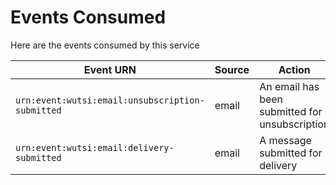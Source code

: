 # Events Consumed
Here are the events consumed by this service

| Event URN | Source | Action |
|-----------|--------|------------------------|
| `urn:event:wutsi:email:unsubscription-submitted` | email | An email has been submitted for unsubscription |
| `urn:event:wutsi:email:delivery-submitted` | email | A message submitted for delivery |



